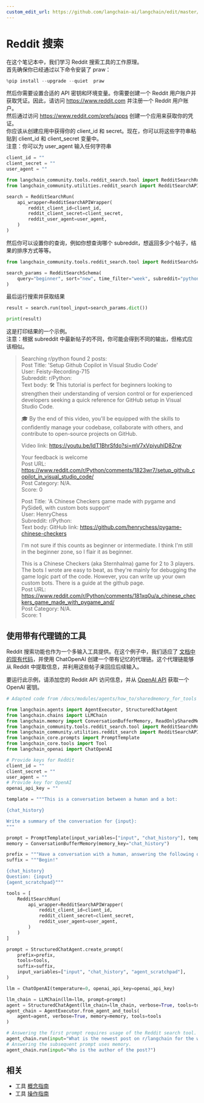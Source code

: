 ```yaml
---
custom_edit_url: https://github.com/langchain-ai/langchain/edit/master/docs/docs/integrations/tools/reddit_search.ipynb
---
```


# Reddit 搜索

在这个笔记本中，我们学习 Reddit 搜索工具的工作原理。  
首先确保你已经通过以下命令安装了 praw：  

```python
%pip install --upgrade --quiet  praw
```

然后你需要设置合适的 API 密钥和环境变量。你需要创建一个 Reddit 用户账户并获取凭证。因此，请访问 https://www.reddit.com 并注册一个 Reddit 用户账户。  
然后通过访问 https://www.reddit.com/prefs/apps 创建一个应用来获取你的凭证。  
你应该从创建应用中获得你的 client_id 和 secret。现在，你可以将这些字符串粘贴到 client_id 和 client_secret 变量中。  
注意：你可以为 user_agent 输入任何字符串  

```python
client_id = ""
client_secret = ""
user_agent = ""
```

```python
from langchain_community.tools.reddit_search.tool import RedditSearchRun
from langchain_community.utilities.reddit_search import RedditSearchAPIWrapper

search = RedditSearchRun(
    api_wrapper=RedditSearchAPIWrapper(
        reddit_client_id=client_id,
        reddit_client_secret=client_secret,
        reddit_user_agent=user_agent,
    )
)
```

然后你可以设置你的查询，例如你想查询哪个 subreddit，想返回多少个帖子，结果的排序方式等等。  

```python
from langchain_community.tools.reddit_search.tool import RedditSearchSchema

search_params = RedditSearchSchema(
    query="beginner", sort="new", time_filter="week", subreddit="python", limit="2"
)
```

最后运行搜索并获取结果  

```python
result = search.run(tool_input=search_params.dict())
```

```python
print(result)
```

这是打印结果的一个示例。  
注意：根据 subreddit 中最新帖子的不同，你可能会得到不同的输出，但格式应该相似。  

> Searching r/python found 2 posts:  
> Post Title: 'Setup Github Copilot in Visual Studio Code'  
> User: Feisty-Recording-715  
> Subreddit: r/Python:  
>                     Text body: 🛠️ This tutorial is perfect for beginners looking to strengthen their understanding of version control or for experienced developers seeking a quick reference for GitHub setup in Visual Studio Code.  
>  
> 🎓 By the end of this video, you'll be equipped with the skills to confidently manage your codebase, collaborate with others, and contribute to open-source projects on GitHub.  
>  
>  
> Video link: https://youtu.be/IdT1BhrSfdo?si=mV7xVpiyuhlD8Zrw  
>  
> Your feedback is welcome  
>                     Post URL: https://www.reddit.com/r/Python/comments/1823wr7/setup_github_copilot_in_visual_studio_code/  
>                     Post Category: N/A.  
>                     Score: 0  
>  
> Post Title: 'A Chinese Checkers game made with pygame and PySide6, with custom bots support'  
> User: HenryChess  
> Subreddit: r/Python:  
>                     Text body: GitHub link: https://github.com/henrychess/pygame-chinese-checkers  
>  
> I'm not sure if this counts as beginner or intermediate. I think I'm still in the beginner zone, so I flair it as beginner.  
>  
> This is a Chinese Checkers (aka Sternhalma) game for 2 to 3 players. The bots I wrote are easy to beat, as they're mainly for debugging the game logic part of the code. However, you can write up your own custom bots. There is a guide at the github page.  
>                     Post URL: https://www.reddit.com/r/Python/comments/181xq0u/a_chinese_checkers_game_made_with_pygame_and/  
>                     Post Category: N/A.  
>                     Score: 1

## 使用带有代理链的工具

Reddit 搜索功能也作为一个多输入工具提供。在这个例子中，我们适应了 [文档中的现有代码](https://python.langchain.com/v0.1/docs/modules/memory/agent_with_memory/)，并使用 ChatOpenAI 创建一个带有记忆的代理链。这个代理链能够从 Reddit 中提取信息，并利用这些帖子来回应后续输入。

要运行此示例，请添加您的 Reddit API 访问信息，并从 [OpenAI API](https://help.openai.com/en/articles/4936850-where-do-i-find-my-api-key) 获取一个 OpenAI 密钥。

```python
# Adapted code from /docs/modules/agents/how_to/sharedmemory_for_tools

from langchain.agents import AgentExecutor, StructuredChatAgent
from langchain.chains import LLMChain
from langchain.memory import ConversationBufferMemory, ReadOnlySharedMemory
from langchain_community.tools.reddit_search.tool import RedditSearchRun
from langchain_community.utilities.reddit_search import RedditSearchAPIWrapper
from langchain_core.prompts import PromptTemplate
from langchain_core.tools import Tool
from langchain_openai import ChatOpenAI

# Provide keys for Reddit
client_id = ""
client_secret = ""
user_agent = ""
# Provide key for OpenAI
openai_api_key = ""

template = """This is a conversation between a human and a bot:

{chat_history}

Write a summary of the conversation for {input}:
"""

prompt = PromptTemplate(input_variables=["input", "chat_history"], template=template)
memory = ConversationBufferMemory(memory_key="chat_history")

prefix = """Have a conversation with a human, answering the following questions as best you can. You have access to the following tools:"""
suffix = """Begin!"

{chat_history}
Question: {input}
{agent_scratchpad}"""

tools = [
    RedditSearchRun(
        api_wrapper=RedditSearchAPIWrapper(
            reddit_client_id=client_id,
            reddit_client_secret=client_secret,
            reddit_user_agent=user_agent,
        )
    )
]

prompt = StructuredChatAgent.create_prompt(
    prefix=prefix,
    tools=tools,
    suffix=suffix,
    input_variables=["input", "chat_history", "agent_scratchpad"],
)

llm = ChatOpenAI(temperature=0, openai_api_key=openai_api_key)

llm_chain = LLMChain(llm=llm, prompt=prompt)
agent = StructuredChatAgent(llm_chain=llm_chain, verbose=True, tools=tools)
agent_chain = AgentExecutor.from_agent_and_tools(
    agent=agent, verbose=True, memory=memory, tools=tools
)

# Answering the first prompt requires usage of the Reddit search tool.
agent_chain.run(input="What is the newest post on r/langchain for the week?")
# Answering the subsequent prompt uses memory.
agent_chain.run(input="Who is the author of the post?")
```

## 相关

- 工具 [概念指南](/docs/concepts/#tools)
- 工具 [操作指南](/docs/how_to/#tools)